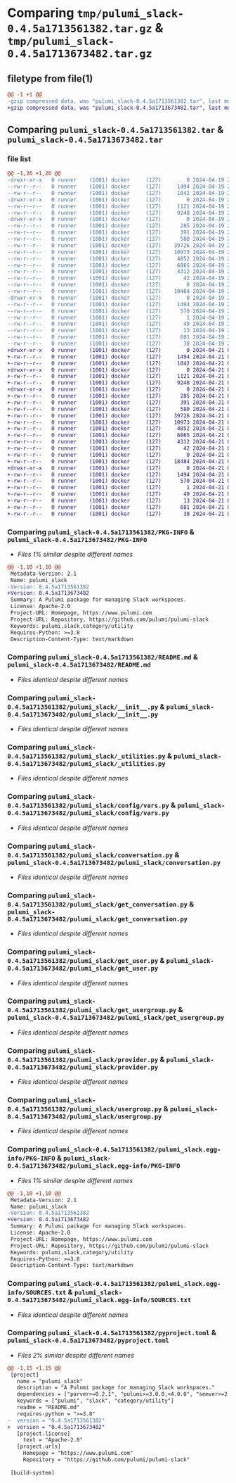 # Comparing `tmp/pulumi_slack-0.4.5a1713561382.tar.gz` & `tmp/pulumi_slack-0.4.5a1713673482.tar.gz`

## filetype from file(1)

```diff
@@ -1 +1 @@
-gzip compressed data, was "pulumi_slack-0.4.5a1713561382.tar", last modified: Fri Apr 19 21:24:32 2024, max compression
+gzip compressed data, was "pulumi_slack-0.4.5a1713673482.tar", last modified: Sun Apr 21 04:26:53 2024, max compression
```

## Comparing `pulumi_slack-0.4.5a1713561382.tar` & `pulumi_slack-0.4.5a1713673482.tar`

### file list

```diff
@@ -1,26 +1,26 @@
-drwxr-xr-x   0 runner    (1001) docker     (127)        0 2024-04-19 21:24:32.228590 pulumi_slack-0.4.5a1713561382/
--rw-r--r--   0 runner    (1001) docker     (127)     1494 2024-04-19 21:24:32.228590 pulumi_slack-0.4.5a1713561382/PKG-INFO
--rw-r--r--   0 runner    (1001) docker     (127)     1042 2024-04-19 21:24:26.000000 pulumi_slack-0.4.5a1713561382/README.md
-drwxr-xr-x   0 runner    (1001) docker     (127)        0 2024-04-19 21:24:32.228590 pulumi_slack-0.4.5a1713561382/pulumi_slack/
--rw-r--r--   0 runner    (1001) docker     (127)     1121 2024-04-19 21:24:26.000000 pulumi_slack-0.4.5a1713561382/pulumi_slack/__init__.py
--rw-r--r--   0 runner    (1001) docker     (127)     9248 2024-04-19 21:24:26.000000 pulumi_slack-0.4.5a1713561382/pulumi_slack/_utilities.py
-drwxr-xr-x   0 runner    (1001) docker     (127)        0 2024-04-19 21:24:32.228590 pulumi_slack-0.4.5a1713561382/pulumi_slack/config/
--rw-r--r--   0 runner    (1001) docker     (127)      285 2024-04-19 21:24:26.000000 pulumi_slack-0.4.5a1713561382/pulumi_slack/config/__init__.py
--rw-r--r--   0 runner    (1001) docker     (127)      391 2024-04-19 21:24:26.000000 pulumi_slack-0.4.5a1713561382/pulumi_slack/config/__init__.pyi
--rw-r--r--   0 runner    (1001) docker     (127)      580 2024-04-19 21:24:26.000000 pulumi_slack-0.4.5a1713561382/pulumi_slack/config/vars.py
--rw-r--r--   0 runner    (1001) docker     (127)    39726 2024-04-19 21:24:26.000000 pulumi_slack-0.4.5a1713561382/pulumi_slack/conversation.py
--rw-r--r--   0 runner    (1001) docker     (127)    10973 2024-04-19 21:24:26.000000 pulumi_slack-0.4.5a1713561382/pulumi_slack/get_conversation.py
--rw-r--r--   0 runner    (1001) docker     (127)     4852 2024-04-19 21:24:26.000000 pulumi_slack-0.4.5a1713561382/pulumi_slack/get_user.py
--rw-r--r--   0 runner    (1001) docker     (127)     6865 2024-04-19 21:24:26.000000 pulumi_slack-0.4.5a1713561382/pulumi_slack/get_usergroup.py
--rw-r--r--   0 runner    (1001) docker     (127)     4312 2024-04-19 21:24:26.000000 pulumi_slack-0.4.5a1713561382/pulumi_slack/provider.py
--rw-r--r--   0 runner    (1001) docker     (127)       42 2024-04-19 21:24:26.000000 pulumi_slack-0.4.5a1713561382/pulumi_slack/pulumi-plugin.json
--rw-r--r--   0 runner    (1001) docker     (127)        0 2024-04-19 21:24:26.000000 pulumi_slack-0.4.5a1713561382/pulumi_slack/py.typed
--rw-r--r--   0 runner    (1001) docker     (127)    18484 2024-04-19 21:24:26.000000 pulumi_slack-0.4.5a1713561382/pulumi_slack/usergroup.py
-drwxr-xr-x   0 runner    (1001) docker     (127)        0 2024-04-19 21:24:32.228590 pulumi_slack-0.4.5a1713561382/pulumi_slack.egg-info/
--rw-r--r--   0 runner    (1001) docker     (127)     1494 2024-04-19 21:24:32.000000 pulumi_slack-0.4.5a1713561382/pulumi_slack.egg-info/PKG-INFO
--rw-r--r--   0 runner    (1001) docker     (127)      570 2024-04-19 21:24:32.000000 pulumi_slack-0.4.5a1713561382/pulumi_slack.egg-info/SOURCES.txt
--rw-r--r--   0 runner    (1001) docker     (127)        1 2024-04-19 21:24:32.000000 pulumi_slack-0.4.5a1713561382/pulumi_slack.egg-info/dependency_links.txt
--rw-r--r--   0 runner    (1001) docker     (127)       49 2024-04-19 21:24:32.000000 pulumi_slack-0.4.5a1713561382/pulumi_slack.egg-info/requires.txt
--rw-r--r--   0 runner    (1001) docker     (127)       13 2024-04-19 21:24:32.000000 pulumi_slack-0.4.5a1713561382/pulumi_slack.egg-info/top_level.txt
--rw-r--r--   0 runner    (1001) docker     (127)      681 2024-04-19 21:24:26.000000 pulumi_slack-0.4.5a1713561382/pyproject.toml
--rw-r--r--   0 runner    (1001) docker     (127)       38 2024-04-19 21:24:32.228590 pulumi_slack-0.4.5a1713561382/setup.cfg
+drwxr-xr-x   0 runner    (1001) docker     (127)        0 2024-04-21 04:26:53.552577 pulumi_slack-0.4.5a1713673482/
+-rw-r--r--   0 runner    (1001) docker     (127)     1494 2024-04-21 04:26:53.552577 pulumi_slack-0.4.5a1713673482/PKG-INFO
+-rw-r--r--   0 runner    (1001) docker     (127)     1042 2024-04-21 04:26:47.000000 pulumi_slack-0.4.5a1713673482/README.md
+drwxr-xr-x   0 runner    (1001) docker     (127)        0 2024-04-21 04:26:53.552577 pulumi_slack-0.4.5a1713673482/pulumi_slack/
+-rw-r--r--   0 runner    (1001) docker     (127)     1121 2024-04-21 04:26:47.000000 pulumi_slack-0.4.5a1713673482/pulumi_slack/__init__.py
+-rw-r--r--   0 runner    (1001) docker     (127)     9248 2024-04-21 04:26:47.000000 pulumi_slack-0.4.5a1713673482/pulumi_slack/_utilities.py
+drwxr-xr-x   0 runner    (1001) docker     (127)        0 2024-04-21 04:26:53.552577 pulumi_slack-0.4.5a1713673482/pulumi_slack/config/
+-rw-r--r--   0 runner    (1001) docker     (127)      285 2024-04-21 04:26:47.000000 pulumi_slack-0.4.5a1713673482/pulumi_slack/config/__init__.py
+-rw-r--r--   0 runner    (1001) docker     (127)      391 2024-04-21 04:26:47.000000 pulumi_slack-0.4.5a1713673482/pulumi_slack/config/__init__.pyi
+-rw-r--r--   0 runner    (1001) docker     (127)      580 2024-04-21 04:26:47.000000 pulumi_slack-0.4.5a1713673482/pulumi_slack/config/vars.py
+-rw-r--r--   0 runner    (1001) docker     (127)    39726 2024-04-21 04:26:47.000000 pulumi_slack-0.4.5a1713673482/pulumi_slack/conversation.py
+-rw-r--r--   0 runner    (1001) docker     (127)    10973 2024-04-21 04:26:47.000000 pulumi_slack-0.4.5a1713673482/pulumi_slack/get_conversation.py
+-rw-r--r--   0 runner    (1001) docker     (127)     4852 2024-04-21 04:26:47.000000 pulumi_slack-0.4.5a1713673482/pulumi_slack/get_user.py
+-rw-r--r--   0 runner    (1001) docker     (127)     6865 2024-04-21 04:26:47.000000 pulumi_slack-0.4.5a1713673482/pulumi_slack/get_usergroup.py
+-rw-r--r--   0 runner    (1001) docker     (127)     4312 2024-04-21 04:26:47.000000 pulumi_slack-0.4.5a1713673482/pulumi_slack/provider.py
+-rw-r--r--   0 runner    (1001) docker     (127)       42 2024-04-21 04:26:47.000000 pulumi_slack-0.4.5a1713673482/pulumi_slack/pulumi-plugin.json
+-rw-r--r--   0 runner    (1001) docker     (127)        0 2024-04-21 04:26:47.000000 pulumi_slack-0.4.5a1713673482/pulumi_slack/py.typed
+-rw-r--r--   0 runner    (1001) docker     (127)    18484 2024-04-21 04:26:47.000000 pulumi_slack-0.4.5a1713673482/pulumi_slack/usergroup.py
+drwxr-xr-x   0 runner    (1001) docker     (127)        0 2024-04-21 04:26:53.552577 pulumi_slack-0.4.5a1713673482/pulumi_slack.egg-info/
+-rw-r--r--   0 runner    (1001) docker     (127)     1494 2024-04-21 04:26:53.000000 pulumi_slack-0.4.5a1713673482/pulumi_slack.egg-info/PKG-INFO
+-rw-r--r--   0 runner    (1001) docker     (127)      570 2024-04-21 04:26:53.000000 pulumi_slack-0.4.5a1713673482/pulumi_slack.egg-info/SOURCES.txt
+-rw-r--r--   0 runner    (1001) docker     (127)        1 2024-04-21 04:26:53.000000 pulumi_slack-0.4.5a1713673482/pulumi_slack.egg-info/dependency_links.txt
+-rw-r--r--   0 runner    (1001) docker     (127)       49 2024-04-21 04:26:53.000000 pulumi_slack-0.4.5a1713673482/pulumi_slack.egg-info/requires.txt
+-rw-r--r--   0 runner    (1001) docker     (127)       13 2024-04-21 04:26:53.000000 pulumi_slack-0.4.5a1713673482/pulumi_slack.egg-info/top_level.txt
+-rw-r--r--   0 runner    (1001) docker     (127)      681 2024-04-21 04:26:47.000000 pulumi_slack-0.4.5a1713673482/pyproject.toml
+-rw-r--r--   0 runner    (1001) docker     (127)       38 2024-04-21 04:26:53.552577 pulumi_slack-0.4.5a1713673482/setup.cfg
```

### Comparing `pulumi_slack-0.4.5a1713561382/PKG-INFO` & `pulumi_slack-0.4.5a1713673482/PKG-INFO`

 * *Files 1% similar despite different names*

```diff
@@ -1,10 +1,10 @@
 Metadata-Version: 2.1
 Name: pulumi_slack
-Version: 0.4.5a1713561382
+Version: 0.4.5a1713673482
 Summary: A Pulumi package for managing Slack workspaces.
 License: Apache-2.0
 Project-URL: Homepage, https://www.pulumi.com
 Project-URL: Repository, https://github.com/pulumi/pulumi-slack
 Keywords: pulumi,slack,category/utility
 Requires-Python: >=3.8
 Description-Content-Type: text/markdown
```

### Comparing `pulumi_slack-0.4.5a1713561382/README.md` & `pulumi_slack-0.4.5a1713673482/README.md`

 * *Files identical despite different names*

### Comparing `pulumi_slack-0.4.5a1713561382/pulumi_slack/__init__.py` & `pulumi_slack-0.4.5a1713673482/pulumi_slack/__init__.py`

 * *Files identical despite different names*

### Comparing `pulumi_slack-0.4.5a1713561382/pulumi_slack/_utilities.py` & `pulumi_slack-0.4.5a1713673482/pulumi_slack/_utilities.py`

 * *Files identical despite different names*

### Comparing `pulumi_slack-0.4.5a1713561382/pulumi_slack/config/vars.py` & `pulumi_slack-0.4.5a1713673482/pulumi_slack/config/vars.py`

 * *Files identical despite different names*

### Comparing `pulumi_slack-0.4.5a1713561382/pulumi_slack/conversation.py` & `pulumi_slack-0.4.5a1713673482/pulumi_slack/conversation.py`

 * *Files identical despite different names*

### Comparing `pulumi_slack-0.4.5a1713561382/pulumi_slack/get_conversation.py` & `pulumi_slack-0.4.5a1713673482/pulumi_slack/get_conversation.py`

 * *Files identical despite different names*

### Comparing `pulumi_slack-0.4.5a1713561382/pulumi_slack/get_user.py` & `pulumi_slack-0.4.5a1713673482/pulumi_slack/get_user.py`

 * *Files identical despite different names*

### Comparing `pulumi_slack-0.4.5a1713561382/pulumi_slack/get_usergroup.py` & `pulumi_slack-0.4.5a1713673482/pulumi_slack/get_usergroup.py`

 * *Files identical despite different names*

### Comparing `pulumi_slack-0.4.5a1713561382/pulumi_slack/provider.py` & `pulumi_slack-0.4.5a1713673482/pulumi_slack/provider.py`

 * *Files identical despite different names*

### Comparing `pulumi_slack-0.4.5a1713561382/pulumi_slack/usergroup.py` & `pulumi_slack-0.4.5a1713673482/pulumi_slack/usergroup.py`

 * *Files identical despite different names*

### Comparing `pulumi_slack-0.4.5a1713561382/pulumi_slack.egg-info/PKG-INFO` & `pulumi_slack-0.4.5a1713673482/pulumi_slack.egg-info/PKG-INFO`

 * *Files 1% similar despite different names*

```diff
@@ -1,10 +1,10 @@
 Metadata-Version: 2.1
 Name: pulumi_slack
-Version: 0.4.5a1713561382
+Version: 0.4.5a1713673482
 Summary: A Pulumi package for managing Slack workspaces.
 License: Apache-2.0
 Project-URL: Homepage, https://www.pulumi.com
 Project-URL: Repository, https://github.com/pulumi/pulumi-slack
 Keywords: pulumi,slack,category/utility
 Requires-Python: >=3.8
 Description-Content-Type: text/markdown
```

### Comparing `pulumi_slack-0.4.5a1713561382/pulumi_slack.egg-info/SOURCES.txt` & `pulumi_slack-0.4.5a1713673482/pulumi_slack.egg-info/SOURCES.txt`

 * *Files identical despite different names*

### Comparing `pulumi_slack-0.4.5a1713561382/pyproject.toml` & `pulumi_slack-0.4.5a1713673482/pyproject.toml`

 * *Files 2% similar despite different names*

```diff
@@ -1,15 +1,15 @@
 [project]
   name = "pulumi_slack"
   description = "A Pulumi package for managing Slack workspaces."
   dependencies = ["parver>=0.2.1", "pulumi>=3.0.0,<4.0.0", "semver>=2.8.1"]
   keywords = ["pulumi", "slack", "category/utility"]
   readme = "README.md"
   requires-python = ">=3.8"
-  version = "0.4.5a1713561382"
+  version = "0.4.5a1713673482"
   [project.license]
     text = "Apache-2.0"
   [project.urls]
     Homepage = "https://www.pulumi.com"
     Repository = "https://github.com/pulumi/pulumi-slack"
 
 [build-system]
```

